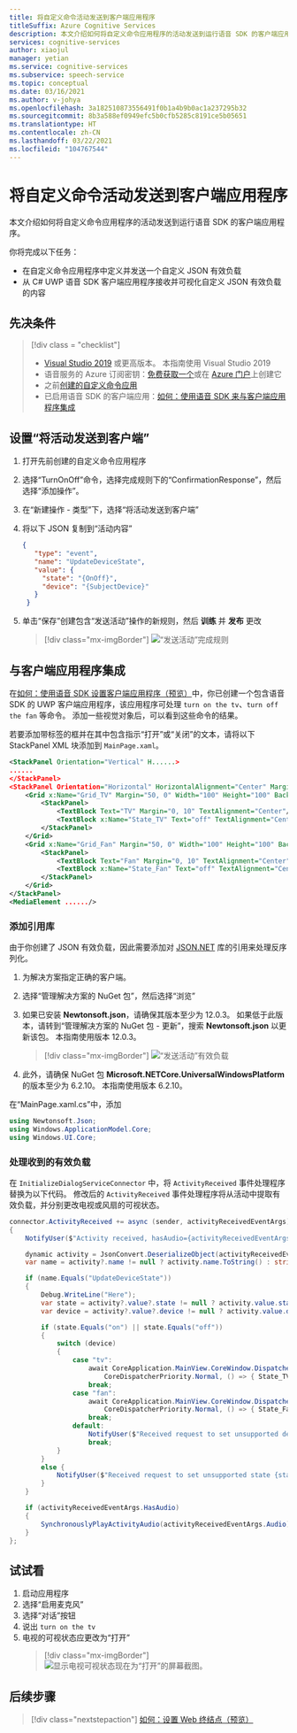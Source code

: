 ```yaml
---
title: 将自定义命令活动发送到客户端应用程序
titleSuffix: Azure Cognitive Services
description: 本文介绍如何将自定义命令应用程序的活动发送到运行语音 SDK 的客户端应用程序。
services: cognitive-services
author: xiaojul
manager: yetian
ms.service: cognitive-services
ms.subservice: speech-service
ms.topic: conceptual
ms.date: 03/16/2021
ms.author: v-johya
ms.openlocfilehash: 3a182510873556491f0b1a4b9b0ac1a237295b32
ms.sourcegitcommit: 8b3a588ef0949efc5b0cfb5285c8191ce5b05651
ms.translationtype: HT
ms.contentlocale: zh-CN
ms.lasthandoff: 03/22/2021
ms.locfileid: "104767544"
---
```

# <a name="send-custom-commands-activity-to-client-application"></a>将自定义命令活动发送到客户端应用程序

本文介绍如何将自定义命令应用程序的活动发送到运行语音 SDK 的客户端应用程序。

你将完成以下任务：

- 在自定义命令应用程序中定义并发送一个自定义 JSON 有效负载
- 从 C# UWP 语音 SDK 客户端应用程序接收并可视化自定义 JSON 有效负载的内容

## <a name="prerequisites"></a>先决条件
> [!div class = "checklist"]
> * [Visual Studio 2019](https://visualstudio.microsoft.com/downloads/) 或更高版本。 本指南使用 Visual Studio 2019
> * 语音服务的 Azure 订阅密钥：[免费获取一个](overview.md#try-the-speech-service-for-free)或在 [Azure 门户](https://portal.azure.cn)上创建它
> * 之前[创建的自定义命令应用](quickstart-custom-commands-application.md)
> * 已启用语音 SDK 的客户端应用：[如何：使用语音 SDK 来与客户端应用程序集成](./how-to-custom-commands-setup-speech-sdk.md)

## <a name="setup-send-activity-to-client"></a>设置“将活动发送到客户端” 
1. 打开先前创建的自定义命令应用程序
1. 选择“TurnOnOff”命令，选择完成规则下的“ConfirmationResponse”，然后选择“添加操作”。  
1. 在“新建操作 - 类型”下，选择“将活动发送到客户端” 
1. 将以下 JSON 复制到“活动内容”
   ```json
   {
      "type": "event",
      "name": "UpdateDeviceState",
      "value": {
        "state": "{OnOff}",
        "device": "{SubjectDevice}"
      }
    }
   ```
1. 单击“保存”创建包含“发送活动”操作的新规则，然后 **训练** 并 **发布** 更改

   > [!div class="mx-imgBorder"]
   > ![“发送活动”完成规则](./media/custom-commands/send-activity-to-client-completion-rules.png)

## <a name="integrate-with-client-application"></a>与客户端应用程序集成

在[如何：使用语音 SDK 设置客户端应用程序（预览）](./how-to-custom-commands-setup-speech-sdk.md)中，你已创建一个包含语音 SDK 的 UWP 客户端应用程序，该应用程序可处理 `turn on the tv`、`turn off the fan` 等命令。 添加一些视觉对象后，可以看到这些命令的结果。

若要添加带标签的框并在其中包含指示“打开”或“关闭”的文本，请将以下 StackPanel XML 块添加到 `MainPage.xaml`。 

```xml
<StackPanel Orientation="Vertical" H......>
......
</StackPanel>
<StackPanel Orientation="Horizontal" HorizontalAlignment="Center" Margin="20">
    <Grid x:Name="Grid_TV" Margin="50, 0" Width="100" Height="100" Background="LightBlue">
        <StackPanel>
            <TextBlock Text="TV" Margin="0, 10" TextAlignment="Center"/>
            <TextBlock x:Name="State_TV" Text="off" TextAlignment="Center"/>
        </StackPanel>
    </Grid>
    <Grid x:Name="Grid_Fan" Margin="50, 0" Width="100" Height="100" Background="LightBlue">
        <StackPanel>
            <TextBlock Text="Fan" Margin="0, 10" TextAlignment="Center"/>
            <TextBlock x:Name="State_Fan" Text="off" TextAlignment="Center"/>
        </StackPanel>
    </Grid>
</StackPanel>
<MediaElement ....../>
```

### <a name="add-reference-libraries"></a>添加引用库

由于你创建了 JSON 有效负载，因此需要添加对 [JSON.NET](https://www.newtonsoft.com/json) 库的引用来处理反序列化。

1. 为解决方案指定正确的客户端。
1. 选择“管理解决方案的 NuGet 包”，然后选择“浏览”  
1. 如果已安装 **Newtonsoft.json**，请确保其版本至少为 12.0.3。 如果低于此版本，请转到“管理解决方案的 NuGet 包 - 更新”，搜索 **Newtonsoft.json** 以更新该包。 本指南使用版本 12.0.3。

    > [!div class="mx-imgBorder"]
    > ![“发送活动”有效负载](./media/custom-commands/send-activity-to-client-json-nuget.png)

1. 此外，请确保 NuGet 包 **Microsoft.NETCore.UniversalWindowsPlatform** 的版本至少为 6.2.10。 本指南使用版本 6.2.10。

在“MainPage.xaml.cs”中，添加

```C#
using Newtonsoft.Json; 
using Windows.ApplicationModel.Core;
using Windows.UI.Core;
```

### <a name="handle-the-received-payload"></a>处理收到的有效负载

在 `InitializeDialogServiceConnector` 中，将 `ActivityReceived` 事件处理程序替换为以下代码。 修改后的 `ActivityReceived` 事件处理程序将从活动中提取有效负载，并分别更改电视或风扇的可视状态。

```C#
connector.ActivityReceived += async (sender, activityReceivedEventArgs) =>
{
    NotifyUser($"Activity received, hasAudio={activityReceivedEventArgs.HasAudio} activity={activityReceivedEventArgs.Activity}");

    dynamic activity = JsonConvert.DeserializeObject(activityReceivedEventArgs.Activity);
    var name = activity?.name != null ? activity.name.ToString() : string.Empty;

    if (name.Equals("UpdateDeviceState"))
    {
        Debug.WriteLine("Here");
        var state = activity?.value?.state != null ? activity.value.state.ToString() : string.Empty;
        var device = activity?.value?.device != null ? activity.value.device.ToString() : string.Empty;

        if (state.Equals("on") || state.Equals("off"))
        {
            switch (device)
            {
                case "tv":
                    await CoreApplication.MainView.CoreWindow.Dispatcher.RunAsync(
                        CoreDispatcherPriority.Normal, () => { State_TV.Text = state; });
                    break;
                case "fan":
                    await CoreApplication.MainView.CoreWindow.Dispatcher.RunAsync(
                        CoreDispatcherPriority.Normal, () => { State_Fan.Text = state; });
                    break;
                default:
                    NotifyUser($"Received request to set unsupported device {device} to {state}");
                    break;
            }
        }
        else { 
            NotifyUser($"Received request to set unsupported state {state}");
        }
    }

    if (activityReceivedEventArgs.HasAudio)
    {
        SynchronouslyPlayActivityAudio(activityReceivedEventArgs.Audio);
    }
};
```

## <a name="try-it-out"></a>试试看

1. 启动应用程序
1. 选择“启用麦克风”
1. 选择“对话”按钮
1. 说出 `turn on the tv`
1. 电视的可视状态应更改为“打开”
   > [!div class="mx-imgBorder"]
   > ![显示电视可视状态现在为“打开”的屏幕截图。](./media/custom-commands/send-activity-to-client-turn-on-tv.png)

## <a name="next-steps"></a>后续步骤

> [!div class="nextstepaction"]
> [如何：设置 Web 终结点（预览）](./how-to-custom-commands-setup-web-endpoints.md)

